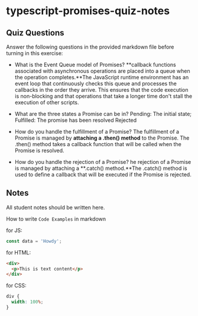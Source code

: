 # typescript-promises-quiz-notes

## Quiz Questions

Answer the following questions in the provided markdown file before turning in this exercise:

- What is the Event Queue model of Promises?
  **callback functions associated with asynchronous operations are placed into a queue when the operation completes.**The JavaScript runtime environment has an event loop that continuously checks this queue and processes the callbacks in the order they arrive. This ensures that the code execution is non-blocking and that operations that take a longer time don't stall the execution of other scripts.
- What are the three states a Promise can be in?
  Pending: The initial state;
  Fulfilled: The promise has been resolved
  Rejected
- How do you handle the fulfillment of a Promise?
  The fulfillment of a Promise is managed by **attaching a .then() method** to the Promise. The .then() method takes a callback function that will be called when the Promise is resolved.

- How do you handle the rejection of a Promise?
  he rejection of a Promise is managed by attaching a **.catch() method.**The .catch() method is used to define a callback that will be executed if the Promise is rejected.

## Notes

All student notes should be written here.

How to write `Code Examples` in markdown

for JS:

```javascript
const data = 'Howdy';
```

for HTML:

```html
<div>
  <p>This is text content</p>
</div>
```

for CSS:

```css
div {
  width: 100%;
}
```

